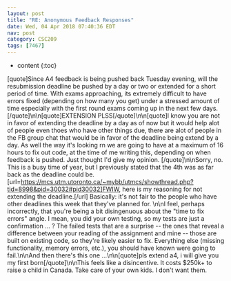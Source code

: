 ```yaml
---
layout: post
title: "RE: Anonymous Feedback Responses"
date: Wed, 04 Apr 2018 07:40:36 EDT
nav: post
category: CSC209
tags: [7467]
---
```


* content
{:toc}

[quote]Since A4 feedback is being pushed back Tuesday evening, will the resubmission deadline be pushed by a day or two or extended for a short period of time. With exams approaching, its extremely difficult to have errors fixed (depending on how many you get) under a stressed amount of time especially with the first round exams coming up in the next few days.[/quote]\n\n[quote]EXTENSION PLSS[/quote]\n\n[quote]I know you are not in favor of extending the deadline by a day as of now but it would help alot of people even thoes who have other things due, there are alot of people in the FB group chat that would be in favor of the deadline being extend by a day. As well the way it's looking rn we are going to have at a maximum of 16 hours to fix out code, at the time of me writing this, depending on when feedback is pushed. Just thought I'd give my opinion. [/quote]\n\nSorry, no. This is a busy time of year, but I previously stated that the 4th was as far back as the deadline could be. [url=https://mcs.utm.utoronto.ca/~mybb/utmcs/showthread.php?tid=8998&pid=30032#pid30032]FWIW, here is my reasoning for not extending the deadline.[/url] Basically: it's not fair to the people who have other deadlines this week that they've planned for. \n\nI feel, perhaps incorrectly, that you're being a bit disingenuous about the "time to fix errors" angle. I mean, you did your own testing, so my tests are just a confirmation ... ? The failed tests that are a surprise --  the ones that reveal a difference between your reading of the assignment and mine -- those are built on existing code, so they're likely easier to fix. Everything else (missing functionality, memory errors, etc.), you should have known were going to fail.\n\nAnd then there's this one ...\n\n[quote]pls extend a4, i will give you my first born[/quote]\n\nThis feels like a disincentive. It costs $250k+ to raise a child in Canada. Take care of your own kids. I don't want them.
<!-- more -->
<p></p>
